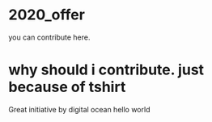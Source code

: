 # 2020_offer
you can contribute here.

why should i contribute.
just because of tshirt
=======

Great initiative by digital ocean
hello world
